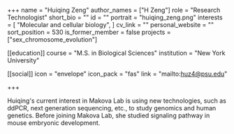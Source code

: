 +++
name = "Huiqing Zeng"
author_names = ["H Zeng"]
role = "Research Technologist"
short_bio = ""
id = ""
portrait = "huiqing_zeng.png"
interests = [
  "Molecular and cellular biology",
]
cv_link = ""
personal_website = ""
sort_position = 530
is_former_member = false
projects = ["sex_chromosome_evolution"]

[[education]]
  course = "M.S. in Biological Sciences"
  institution = "New York University"
  
[[social]]
    icon = "envelope"
    icon_pack = "fas"
    link = "mailto:huz4@psu.edu"

+++



Huiqing's current interest in Makova Lab is using new technologies, such as ddPCR, next generation sequencing, etc., to study genomics and human genetics. Before joining Makova Lab, she studied signaling pathway in mouse embryonic development.

